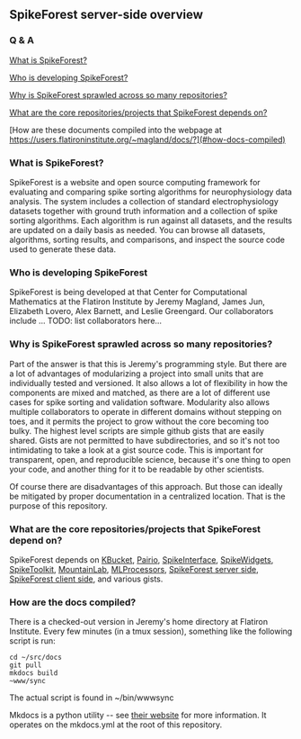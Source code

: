 ## SpikeForest server-side overview

### Q & A

[What is SpikeForest?](#what)

[Who is developing SpikeForest?](#who)

[Why is SpikeForest sprawled across so many repositories?](#why-sprawled)

[What are the core repositories/projects that SpikeForest depends on?](#core-projects)

[How are these documents compiled into the webpage at https://users.flatironinstitute.org/~magland/docs/?](#how-docs-compiled)

### What is SpikeForest? <a name="what"></a>

SpikeForest is a website and open source computing framework for evaluating and comparing spike sorting algorithms for neurophysiology data analysis. The system includes a collection of standard electrophysiology datasets together with ground truth information and a collection of spike sorting algorithms. Each algorithm is run against all datasets, and the results are updated on a daily basis as needed. You can browse all datasets, algorithms, sorting results, and comparisons, and inspect the source code used to generate these data.

### Who is developing SpikeForest <a name="who"></a>

SpikeForest is being developed at that Center for Computational Mathematics at the Flatiron Institute by Jeremy Magland, James Jun, Elizabeth Lovero, Alex Barnett, and Leslie Greengard. Our collaborators include ... TODO: list collaborators here...

### Why is SpikeForest sprawled across so many repositories? <a name="why-sprawled"></a>

Part of the answer is that this is Jeremy's programming style. But there are a lot of advantages of modularizing a project into small units that are individually tested and versioned. It also allows a lot of flexibility in how the components are mixed and matched, as there are a lot of different use cases for spike sorting and validation software. Modularity also allows multiple collaborators to operate in different domains without stepping on toes, and it permits the project to grow without the core becoming too bulky. The highest level scripts are simple github gists that are easily shared. Gists are not permitted to have subdirectories, and so it's not too intimidating to take a look at a gist source code. This is important for transparent, open, and reproducible science, because it's one thing to open your code, and another thing for it to be readable by other scientists.

Of course there are disadvantages of this approach. But those can ideally be mitigated by proper documentation in a centralized location. That is the purpose of this repository.

### What are the core repositories/projects that SpikeForest depend on? <a name="core-projects"></a>

SpikeForest depends on [KBucket](https://github.com/flatironinstitute/kbucket), [Pairio](https://github.com/magland/pairio), [SpikeInterface](https://github.com/colehurwitz31/spikeinterface), [SpikeWidgets](https://github.com/magland/spikewidgets), [SpikeToolkit](https://github.com/alejoe91/spiketoolkit), [MountainLab](https://github.com/flatironinstitute/mountainlab-js), [MLProcessors](https://github.com/flatironinstitute/mlprocessors), [SpikeForest server side](https://github.com/magland/spikeforest), [SpikeForest client side](https://github.com/elovero/spikeforest), and various gists.

### How are the docs compiled? <a name="how-docs-compiled"></a>

There is a checked-out version in Jeremy's home directory at Flatiron Institute. Every few minutes (in a tmux session), something like the following script is run:

```
cd ~/src/docs
git pull
mkdocs build
~www/sync
```

The actual script is found in ~/bin/wwwsync

Mkdocs is a python utility -- see [their website](https://www.mkdocs.org/) for more information. It operates on the mkdocs.yml at the root of this repository.



